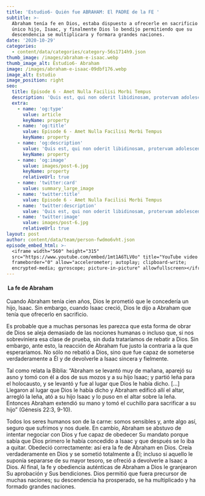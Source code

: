 ```yaml
---
title: 'Estudio6- Quién fue ABRAHAM: El PADRE de la FE '
subtitle: >-
  Abraham tenía fe en Dios, estaba dispuesto a ofrecerle en sacrificio a su
  único hijo, Isaac, y finalmente Dios lo bendijo permitiendo que su
  descendencia se multiplicara y formara grandes naciones.
date: '2020-10-29'
categories:
  - content/data/categories/category-56s1714h9.json
thumb_image: /images/abraham-e-isaac.webp
thumb_image_alt: Estudio6- Abraham
image: /images/abraham-e-isaac-09dbf176.webp
image_alt: Estudio
image_position: right
seo:
  title: Episode 6 - Amet Nulla Facilisi Morbi Tempus
  description: 'Quis est, qui non oderit libidinosam, protervam adolescentiam'
  extra:
    - name: 'og:type'
      value: article
      keyName: property
    - name: 'og:title'
      value: Episode 6 - Amet Nulla Facilisi Morbi Tempus
      keyName: property
    - name: 'og:description'
      value: 'Quis est, qui non oderit libidinosam, protervam adolescentiam'
      keyName: property
    - name: 'og:image'
      value: images/post-6.jpg
      keyName: property
      relativeUrl: true
    - name: 'twitter:card'
      value: summary_large_image
    - name: 'twitter:title'
      value: Episode 6 - Amet Nulla Facilisi Morbi Tempus
    - name: 'twitter:description'
      value: 'Quis est, qui non oderit libidinosam, protervam adolescentiam'
    - name: 'twitter:image'
      value: images/post-6.jpg
      relativeUrl: true
layout: post
author: content/data/team/person-fwdmo6vht.json
episode_embed_html: >-
  <iframe width="560" height="315"
  src="https://www.youtube.com/embed/1mt1A6TLV0o" title="YouTube video player"
  frameborder="0" allow="accelerometer; autoplay; clipboard-write;
  encrypted-media; gyroscope; picture-in-picture" allowfullscreen></iframe>
---
```

####  La fe de Abraham&#xA;&#xA;

Cuando Abraham tenía cien años, Dios le prometió que le concedería un hijo, Isaac. Sin embargo, cuando Isaac creció, Dios le dijo a Abraham que tenía que ofrecerlo en sacrificio. 

Es probable que a muchas personas les parezca que esta forma de obrar de Dios se aleja demasiado de las nociones humanas o incluso que, si nos sobreviniera esa clase de prueba, sin duda trataríamos de rebatir a Dios. Sin embargo, ante esto, la reacción de Abraham fue justo la contraria a la que esperaríamos. No sólo no rebatió a Dios, sino que fue capaz de someterse verdaderamente a Él y de devolverle a Isaac sincera y fielmente. 

Tal como relata la Biblia: “Abraham se levantó muy de mañana, aparejó su asno y tomó con él a dos de sus mozos y a su hijo Isaac; y partió leña para el holocausto, y se levantó y fue al lugar que Dios le había dicho. \[…] Llegaron al lugar que Dios le había dicho y Abraham edificó allí el altar, arregló la leña, ató a su hijo Isaac y lo puso en el altar sobre la leña. Entonces Abraham extendió su mano y tomó el cuchillo para sacrificar a su hijo” (Génesis 22:3, 9-10). 

Todos los seres humanos son de la carne: somos sensibles y, ante algo así, seguro que sufrimos y nos duele. En cambio, Abraham se abstuvo de intentar negociar con Dios y fue capaz de obedecer Su mandato porque sabía que Dios primero le había concedido a Isaac y que después se lo iba a quitar. Obedeció correctamente: así era la fe de Abraham en Dios. Creía verdaderamente en Dios y se sometió totalmente a Él; incluso si aquello le suponía separarse de su mayor tesoro, se ofreció a devolverle a Isaac a Dios. Al final, la fe y obediencia auténticas de Abraham a Dios le granjearon Su aprobación y Sus bendiciones. Dios permitió que fuera precursor de muchas naciones; su descendencia ha prosperado, se ha multiplicado y ha formado grandes naciones.
